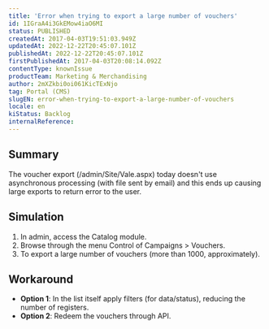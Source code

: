 ```yaml
---
title: 'Error when trying to export a large number of vouchers'
id: 1IGraA4i3GkEMow4iaO6MI
status: PUBLISHED
createdAt: 2017-04-03T19:51:03.949Z
updatedAt: 2022-12-22T20:45:07.101Z
publishedAt: 2022-12-22T20:45:07.101Z
firstPublishedAt: 2017-04-03T20:08:14.092Z
contentType: knownIssue
productTeam: Marketing & Merchandising
author: 2mXZkbi0oi061KicTExNjo
tag: Portal (CMS)
slugEN: error-when-trying-to-export-a-large-number-of-vouchers
locale: en
kiStatus: Backlog
internalReference: 
---
```


## Summary

The voucher export (/admin/Site/Vale.aspx) today doesn't use asynchronous processing (with file sent by email) and this ends up causing large exports to return error to the user.

## Simulation

1. In admin, access the Catalog module.
2. Browse through the menu Control of Campaigns > Vouchers.
3. To export a large number of vouchers (more than 1000, approximately).


## Workaround

- __Option 1__: In the list itself apply filters (for data/status), reducing the number of registers.
- __Option 2__: Redeem the vouchers through API.


